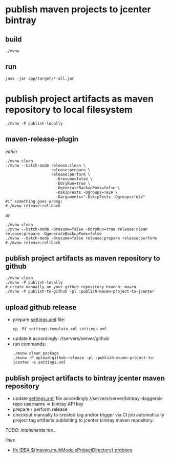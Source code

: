 # publish maven projects to jcenter bintray

## build

```shell script
./mvnw
```

## run

```shell script
java -jar app/target/*-all.jar
```

# publish project artifacts as maven repository to local filesystem

```shell script
./mvnw -P publish-locally
```

## maven-release-plugin

_either_

```shell script
./mvnw clean
./mvnw --batch-mode release:clean \
                    release:prepare \
                    release:perform \
                      -Dresume=false \
                      -DdryRun=true \
                      -DgenerateBackupPoms=false \
                      -DskipTests -Dgroups=!e2e \
                      -Darguments="-DskipTests -Dgroups=!e2e"
#if something goes wrong:
#./mvnw release:rollback
```

_or_

```shell script
./mvnw clean
./mvnw --batch-mode -Dresume=false -DdryRun=true release:clean release:prepare -DgenerateBackupPoms=false
./mvnw --batch-mode -Dresume=false release:prepare release:perform
#./mvnw release:rollback
```

## publish project artifacts as maven repository to github

```shell script
./mvnw clean
./mvnw -P publish-locally
# create manually on your github repository branch: maven
./mvnw -P publish-to-github -pl :publish-maven-project-to-jcenter
```

## upload github release

* prepare [settings.xml](settings.xml) file:
  ```shell script
  cp -Rf settings.template.xml settings.xml
  ```
* update it accordingly: //servers/server/github
* run commands:
  ```shell script
  ./mvnw clean package
  ./mvnw -P upload-github-release -pl :publish-maven-project-to-jcenter -s settings.xml
  ```

## publish project artifacts to bintray jcenter maven repository

* update [settings.xml](./settings.xml) file accordingly //servers/server/bintray-daggerok-repo
  username => bintray API key
* prepare / perform release
* checkout manually to created tag and/or trigger via CI job automatically project tag artifacts publishing to jcenter bintray maven repository:

_TODO: implements me..._

_links_

* [fix IDEA ${maven.multiModuleProjectDirectory} problem](https://stackoverflow.com/questions/29983683/dmaven-multimoduleprojectdirectory-not-set-issue-with-maven-and-intellij)
